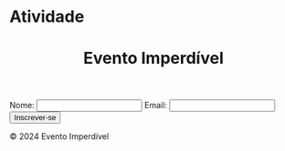 # Atividade
<!DOCTYPE html>
<html lang="en">
<head>
  <meta charset="UTF-8">
  <meta name="viewport" content="width=device-width, initial-scale=1.0">
  <title>Landing Page</title>
  <link rel="stylesheet" href="styles.css">
</head>
<body>
  <header>
    <h1>Evento Imperdível</h1>
  </header>
  <main>
    <form id="registration-form" class="form">
      <label for="name">Nome:</label>
      <input type="text" id="name" name="name" required>
      <label for="email">Email:</label>
      <input type="email" id="email" name="email" required>
      <button type="submit">Inscrever-se</button>
    </form>
  </main>
  <footer>
    <p>&copy; 2024 Evento Imperdível</p>
  </footer>
  <script src="script.js"></script>
</body>
</html>

